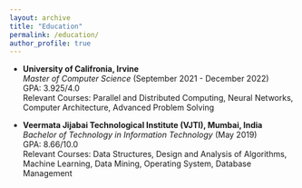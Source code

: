 ```yaml
---
layout: archive
title: "Education"
permalink: /education/
author_profile: true
---
```


- **University of Califronia, Irvine** <br/>
_Master of Computer Science_ (September 2021 - December 2022) <br/>
GPA: 3.925/4.0<br/>
Relevant Courses: Parallel and Distributed Computing, Neural Networks, Computer Architecture, Advanced Problem Solving


- **Veermata Jijabai Technological Institute (VJTI), Mumbai, India** <br/>
_Bachelor of Technology in Information Technology_ (May 2019) <br/>
GPA: 8.66/10.0<br/>
Relevant Courses: Data Structures, Design and Analysis of Algorithms, Machine Learning, Data Mining, Operating System, Database Management